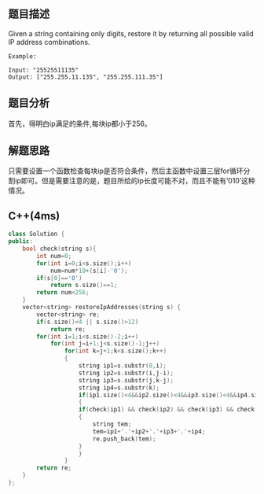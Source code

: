 ## 题目描述
Given a string containing only digits, restore it by returning all possible valid IP address combinations.

```
Example:

Input: "25525511135"
Output: ["255.255.11.135", "255.255.111.35"]
```
## 题目分析
首先，得明白ip满足的条件,每块ip都小于256。
## 解题思路
只需要设置一个函数检查每块ip是否符合条件，然后主函数中设置三层for循环分割ip即可。但是需要注意的是，题目所给的ip长度可能不对，而且不能有‘010’这种情况。
## C++(4ms)
```cpp
class Solution {
public:
    bool check(string s){
        int num=0;
        for(int i=0;i<s.size();i++)
            num=num*10+(s[i]-'0');
        if(s[0]=='0')
            return s.size()==1;
        return num<256;
    }
    vector<string> restoreIpAddresses(string s) {
        vector<string> re;
        if(s.size()<4 || s.size()>12)
            return re;
        for(int i=1;i<s.size()-2;i++)
            for(int j=i+1;j<s.size()-1;j++)
                for(int k=j+1;k<s.size();k++)
                {
                    string ip1=s.substr(0,i);
                    string ip2=s.substr(i,j-i);
                    string ip3=s.substr(j,k-j);
                    string ip4=s.substr(k);
                    if(ip1.size()<4&&ip2.size()<4&&ip3.size()<4&&ip4.size()<4)
                    {
                    if(check(ip1) && check(ip2) && check(ip3) && check(ip4))
                    {
                        string tem;
                        tem=ip1+'.'+ip2+'.'+ip3+'.'+ip4;
                        re.push_back(tem);
                    }
                    }
                }
        return re;
    }
};
```
